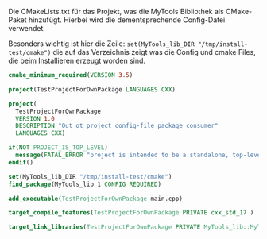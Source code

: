 Die CMakeLists.txt für das Projekt, was die MyTools Bibliothek als CMake-Paket hinzufügt.
Hierbei wird die dementsprechende Config-Datei verwendet. 

Besonders wichtig ist hier die Zeile:
`set(MyTools_lib_DIR "/tmp/install-test/cmake")` die auf das Verzeichnis zeigt
was die Config und cmake Files, die beim Installieren erzeugt worden sind.

```CMake
cmake_minimum_required(VERSION 3.5)

project(TestProjectForOwnPackage LANGUAGES CXX)

project(
  TestProjectForOwnPackage
  VERSION 1.0
  DESCRIPTION "Out ot project config-file package consumer"
  LANGUAGES CXX)

if(NOT PROJECT_IS_TOP_LEVEL)
  message(FATAL_ERROR "project is intended to be a standalone, top-level project. Do not vendor this directory.")
endif()

set(MyTools_lib_DIR "/tmp/install-test/cmake")
find_package(MyTools_lib 1 CONFIG REQUIRED)

add_executable(TestProjectForOwnPackage main.cpp)

target_compile_features(TestProjectForOwnPackage PRIVATE cxx_std_17 )

target_link_libraries(TestProjectForOwnPackage PRIVATE MyTools_lib::MyTools_lib)
```

